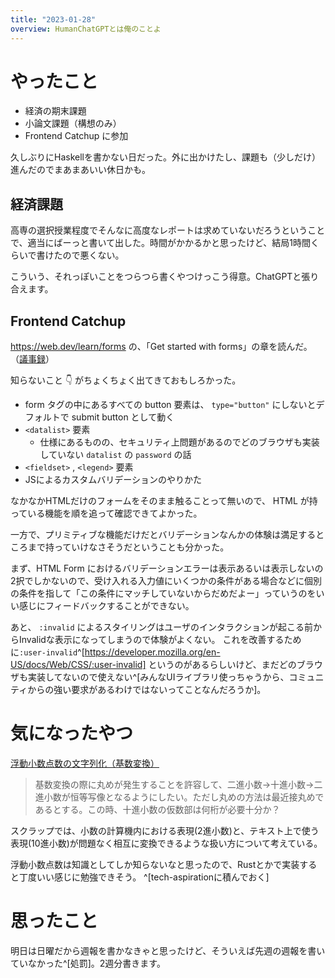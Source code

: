 ```yaml
---
title: "2023-01-28"
overview: HumanChatGPTとは俺のことよ
---
```


# やったこと

- 経済の期末課題
- 小論文課題（構想のみ）
- Frontend Catchup に参加

久しぶりにHaskellを書かない日だった。外に出かけたし、課題も（少しだけ）進んだのでまあまあいい休日かも。

## 経済課題

高専の選択授業程度でそんなに高度なレポートは求めていないだろうということで、適当にばーっと書いて出した。時間がかかるかと思ったけど、結局1時間くらいで書けたので悪くない。

こういう、それっぽいことをつらつら書くやつけっこう得意。ChatGPTと張り合えます。

## Frontend Catchup

https://web.dev/learn/forms の、「Get started with forms」の章を読んだ。
（[議事録](https://github.com/youngeek-0410/dev/issues/21)）

知らないこと :point_down: がちょくちょく出てきておもしろかった。

- form タグの中にあるすべての button 要素は、 `type="button"`
  にしないとデフォルトで submit button として動く
- `<datalist>` 要素
  - 仕様にあるものの、セキュリティ上問題があるのでどのブラウザも実装していない
    `datalist` の `password` の話
- `<fieldset>` , `<legend>` 要素
- JSによるカスタムバリデーションのやりかた

なかなかHTMLだけのフォームをそのまま触ることって無いので、 HTML
が持っている機能を順を追って確認できてよかった。

一方で、プリミティブな機能だけだとバリデーションなんかの体験は満足するところまで持っていけなさそうだということも分かった。

まず、HTML Form
におけるバリデーションエラーは表示あるいは表示しないの2択でしかないので、受け入れる入力値にいくつかの条件がある場合などに個別の条件を指して「この条件にマッチしていないからだめだよー」っていうのをいい感じにフィードバックすることができない。

あと、 `:invalid`
によるスタイリングはユーザのインタラクションが起こる前からInvalidな表示になってしまうので体験がよくない。
これを改善するために`:user-invalid`^[https://developer.mozilla.org/en-US/docs/Web/CSS/:user-invalid]
というのがあるらしいけど、まだどのブラウザも実装してないので使えない^[みんなUIライブラリ使っちゃうから、コミュニティからの強い要求があるわけではないってことなんだろうか]。

# 気になったやつ

[浮動小数点数の文字列化（基数変換）](https://zenn.dev/mod_poppo/scraps/eee7c774216cbb)

> 基数変換の際に丸めが発生することを許容して、二進小数→十進小数→二進小数が恒等写像となるようにしたい。ただし丸めの方法は最近接丸めであるとする。この時、十進小数の仮数部は何桁が必要十分か？

スクラップでは、小数の計算機内における表現(2進小数)と、テキスト上で使う表現(10進小数)が問題なく相互に変換できるような扱い方について考えている。

浮動小数点数は知識としてしか知らないなと思ったので、Rustとかで実装すると丁度いい感じに勉強できそう。
^[tech-aspirationに積んでおく]

# 思ったこと

明日は日曜だから週報を書かなきゃと思ったけど、そういえば先週の週報を書いていなかった^[処罰]。2週分書きます。
